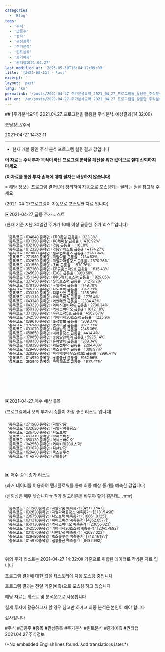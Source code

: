 ```yaml
---
categories:
  - 'Blog'
tags:
  - '주식'
  - '급등주'
  - '종목'
  - '관심종목'
  - '주가분석'
  - '퀸트분석'
  - '종가예측'
  - '퀀티랩2021.04.27'
last_modified_at: '2025-05-30T16:04:12+09:00'
title: '[2025-08-13] - Post'
excerpt: ''
layout: 'post'
lang: 'ko'
permalink: '/posts/2021-04-27-주가분석요약_2021_04_27_프로그램을_활용한_주식분석_예상결과_14_32_09/'
alt_en: '/en/posts/2021-04-27-주가분석요약_2021_04_27_프로그램을_활용한_주식분석_예상결과_14_32_09/'
---
```


<div class="lang-panel lang-ko" lang="ko">
## [주가분석요약] 2021.04.27_프로그램을 활용한 주식분석_예상결과(14:32:09)

코딩정보/주식

2021-04-27 14:32:11

* * *

* 현재 개발 중인 주식 분석 프로그램 실행 결과 값입니다

**이 자료는 주식 투자 목적이 아닌 프로그램 분석율 계산을 위한 값이므로 절대 신뢰하지 마세요**

**(이자료를 통한 투자 손해에 대해 필자는 배상하지 않습니다)**

※ 해당 정보는 프로그램 결과값이 정리하여 자동으로 포스팅되는 글라는 점을 참고해 주세요

(2021-04-27프로그램이 자동으로 포스팅한 자료 입니다)

▣2021-04-27_급등 주가 리스트

(현재 기준 지난 30일간 주가가 10배 이상 급등한 주가 리스트입니다)

![](/assets/images/주가분석요약_2021_04_27_프로그램을_활용한_주식분석_예상결과_14_32_09/skyloket_list.png)

▣2021-04-27_매수 예상 종목

(프로그램에서 모의 투자시 승률이 가장 좋은 리스트 입니다)

![](/assets/images/주가분석요약_2021_04_27_프로그램을_활용한_주식분석_예상결과_14_32_09/buy_list.png)

▣ 매수 종목 종가 리스트

(과거 데이터를 이용하여 텐서플로워를 통해 최종 예상 종가를 예측한 값입니다)

(신뢰성은 매우 낮습니다ㅠ 뭔가 알고리즘을 바꿔야 할거 같은데....ㅠㅠ)

![](/assets/images/주가분석요약_2021_04_27_프로그램을_활용한_주식분석_예상결과_14_32_09/stockclose_list.png)

위의 주가 리스트는 2021-04-27 14:32:08 기준으로 취합된 데이터로 작성된 자료 입니다

프로그램 결과에 대한 값을 티스토리에 자동 포스팅 중입니다

프로그램 결과는 전일 기준(예측)으로 포스팅 하고 있습니다

해당 자료는 테스트 및 분석용으로 사용합니다

실제 투자에 활용하고자 할 경우 참고만 하시고 최종 분석은 본인이 해야 합니다

감사합니다

  

#주식 #급등주 #종목 #관심종목 #주가분석 #퀸트분석 #종가예측 #퀀티랩2021.04.27 주식정보


</div>
<div class="lang-panel lang-en" lang="en">
(*No embedded English lines found. Add translations later.*)

</div>
